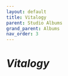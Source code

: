 ```yaml
---
layout: default
title: Vitalogy
parent: Studio Albums
grand_parent: Albums
nav_order: 3
---
```


# *Vitalogy*